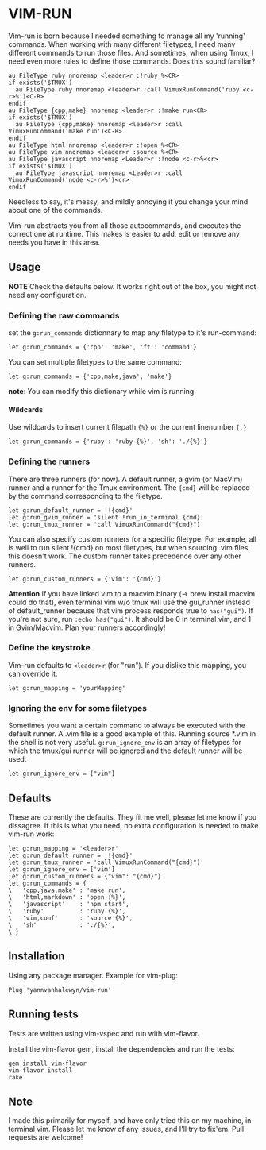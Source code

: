 VIM-RUN
=======

Vim-run is born because I needed something to manage all my 'running' commands.  When working with many different filetypes, I need many different commands to run those files. And sometimes, when using Tmux, I need even more rules to define those commands. Does this sound familiar?

    au FileType ruby nnoremap <leader>r :!ruby %<CR>
    if exists('$TMUX')
      au FileType ruby nnoremap <leader>r :call VimuxRunCommand('ruby <c-r>%')<C-R>
    endif
    au FileType {cpp,make} nnoremap <leader>r :!make run<CR>
    if exists('$TMUX')
      au FileType {cpp,make} nnoremap <leader>r :call VimuxRunCommand('make run')<C-R>
    endif
    au FileType html nnoremap <leader>r :!open %<CR>
    au FileType vim nnoremap <leader>r :source %<CR>
    au FileType javascript nnoremap <Leader>r :!node <c-r>%<cr>
    if exists('$TMUX')
      au FileType javascript nnoremap <Leader>r :call VimuxRunCommand('node <c-r>%')<cr>
    endif

Needless to say, it's messy, and mildly annoying if you change your mind about one of the commands.

Vim-run abstracts you from all those autocommands, and executes the correct one at runtime. This makes is easier to add, edit or remove any needs you have in this area.

Usage
-----

**NOTE** Check the defaults below. It works right out of the box, you might not need any configuration.

### Defining the raw commands

set the `g:run_commands` dictionnary to map any filetype to it's run-command:

    let g:run_commands = {'cpp': 'make', 'ft': 'command'}

You can set multiple filetypes to the same command:

    let g:run_commands = {'cpp,make,java', 'make'}

**note**: You can modify this dictionary while vim is running.

#### Wildcards

Use wildcards to insert current filepath `{%}` or the current linenumber `{.}`

    let g:run_commands = {'ruby': 'ruby {%}', 'sh': './{%}'}

### Defining the runners

There are three runners (for now). A default runner, a gvim (or MacVim) runner and a runner for the Tmux environment. The `{cmd}` will be replaced by the command corresponding to the filetype.

    let g:run_default_runner = '!{cmd}'
    let g:run_gvim_runner = 'silent !run_in_terminal {cmd}'
    let g:run_tmux_runner = 'call VimuxRunCommand("{cmd}")'

You can also specify custom runners for a specific filetype. For example, all is well to run silent !{cmd} on most filetypes, but when sourcing .vim files, this doesn't work. The custom runner takes precedence over any other runners.

    let g:run_custom_runners = {'vim': '{cmd}'}

**Attention** If you have linked vim to a macvim binary (-> brew install macvim could do that), even terminal vim w/o tmux will use the gui\_runner instead of default\_runner because that vim process responds true to `has("gui")`. If you're not sure, run `:echo has("gui")`. It should be 0 in terminal vim, and 1 in Gvim/Macvim. Plan your runners accordingly!

### Define the keystroke

Vim-run defaults to `<leader>r` (for "run"). If you dislike this mapping, you can override it:

    let g:run_mapping = 'yourMapping'

### Ignoring the env for some filetypes

Sometimes you want a certain command to always be executed with the default runner. A .vim file is a good example of this. Running source *.vim in the shell is not very useful. `g:run_ignore_env` is an array of filetypes for which the tmux/gui runner will be ignored and the default runner will be used.

    let g:run_ignore_env = ["vim"]

Defaults
--------

These are currently the defaults. They fit me well, please let me know if you dissagree. If this is what you need, no extra configuration is needed to make vim-run work:

    let g:run_mapping = '<leader>r'
    let g:run_default_runner = '!{cmd}'
    let g:run_tmux_runner = 'call VimuxRunCommand("{cmd}")'
    let g:run_ignore_env = ['vim']
    let g:run_custom_runners = {"vim": "{cmd}"}
    let g:run_commands = {
    \   'cpp,java,make' : 'make run',
    \   'html,markdown' : 'open {%}',
    \   'javascript'    : 'npm start',
    \   'ruby'          : 'ruby {%}',
    \   'vim,conf'      : 'source {%}',
    \   'sh'            : './{%}',
    \ }


Installation
------------

Using any package manager. Example for vim-plug:

    Plug 'yannvanhalewyn/vim-run'

Running tests
-------------

Tests are written using vim-vspec and run with vim-flavor.

Install the vim-flavor gem, install the dependencies and run the tests:

    gem install vim-flavor
    vim-flavor install
    rake

Note
----

I made this primarily for myself, and have only tried this on my machine, in terminal vim. Please let me know of any issues, and I'll try to fix'em. Pull requests are welcome!
